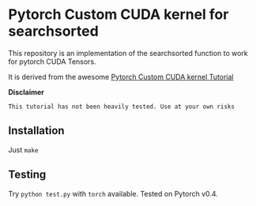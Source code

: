# Pytorch Custom CUDA kernel for searchsorted

This repository is an implementation of the searchsorted function to work for pytorch CUDA Tensors.

It is derived from the awesome [Pytorch Custom CUDA kernel Tutorial](https://github.com/chrischoy/pytorch-custom-cuda-tutorial)

**Disclaimer**

`This tutorial has not been heavily tested. Use at your own risks`

## Installation

Just `make`


## Testing

Try `python test.py` with `torch` available. Tested on Pytorch v0.4.
